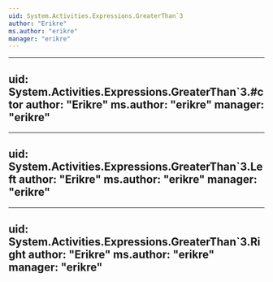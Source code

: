 ```yaml
---
uid: System.Activities.Expressions.GreaterThan`3
author: "Erikre"
ms.author: "erikre"
manager: "erikre"
---
```


---
uid: System.Activities.Expressions.GreaterThan`3.#ctor
author: "Erikre"
ms.author: "erikre"
manager: "erikre"
---

---
uid: System.Activities.Expressions.GreaterThan`3.Left
author: "Erikre"
ms.author: "erikre"
manager: "erikre"
---

---
uid: System.Activities.Expressions.GreaterThan`3.Right
author: "Erikre"
ms.author: "erikre"
manager: "erikre"
---
